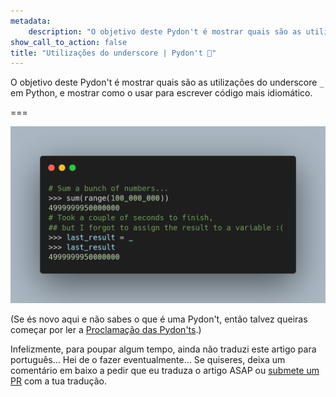 ```yaml
---
metadata:
    description: "O objetivo deste Pydon't é mostrar quais são as utilizações do underscore `_` em Python, e mostrar como o usar para escrever código mais idiomático.biblioteca `functools`."
show_call_to_action: false
title: "Utilizações do underscore | Pydon't 🐍"
---
```


O objetivo deste Pydon't é mostrar quais são as utilizações
do underscore `_` em Python, e mostrar como o usar para escrever
código mais idiomático.

===

![Código Python com underscores.](thumbnail.png)

(Se és novo aqui e não sabes o que é uma Pydon't, então talvez queiras começar por
ler a [Proclamação das Pydon'ts][manifesto].)

Infelizmente, para poupar algum tempo, ainda não traduzi este artigo para português...
Hei de o fazer eventualmente...
Se quiseres, deixa um comentário em baixo a pedir que eu traduza o artigo ASAP ou [submete um PR][pr] com a tua tradução.


[pr]: https://github.com/mathspp/mathspp/blob/master/pages/02.blog/04.pydonts/the-power-of-reduce/item.pt.md
[subscribe]: https://mathspp.com/subscribe
[manifesto]: /blog/pydonts/pydont-manifesto
